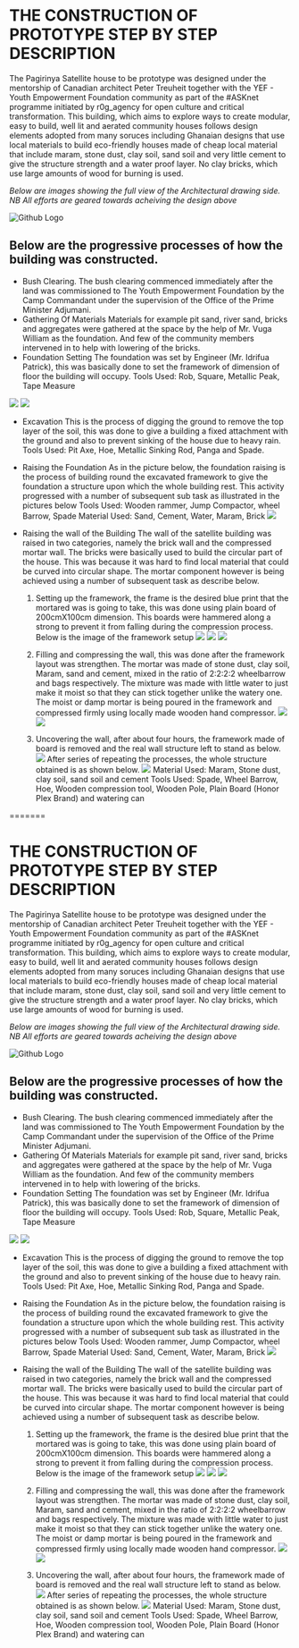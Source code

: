 # THE CONSTRUCTION OF PROTOTYPE STEP BY STEP DESCRIPTION

The Pagirinya Satellite house to be prototype was designed under the mentorship of Canadian architect Peter Treuheit together with the YEF - Youth Empowerment Foundation community as part of the #ASKnet programme initiated by r0g_agency for open culture and critical transformation. 
This building, which aims to explore ways to create modular, easy to build, well lit and aerated community houses follows design elements adopted from many soruces including Ghanaian designs that use local materials to build eco-friendly houses made of cheap local material that include maram, stone dust, 
clay soil, sand soil and very little cement to give the structure strength and a water proof layer. No clay bricks, which use large amounts of wood for burning is used. 

*Below are images showing the full view of the Architectural drawing side.*
*NB All efforts are geared towards acheiving the design above*

![Github Logo](images/Plan.png)


## Below are the progressive processes of how the building was constructed.
-	Bush Clearing.
  The bush clearing commenced immediately after the land was commissioned to The Youth Empowerment Foundation by the Camp Commandant under the supervision of the Office of the 
  Prime Minister Adjumani.
- Gathering Of Materials 
  Materials for example pit sand, river sand, bricks and aggregates were gathered at the space by the help of Mr. Vuga William as the foundation. And few of the community members
  intervened in to help with lowering of the bricks.
- Foundation Setting 
  The foundation was set by Engineer (Mr. Idrifua Patrick), this was basically done to set the framework of dimension of floor the building will occupy.
  Tools Used: Rob, Square, Metallic Peak, Tape Measure
  
![](images/setting%20the%20foundation2.jpg) 
![](images/measure%20foundation.jpg)
 
- Excavation
This is the process of digging the ground to remove the top layer of the soil, this was done to give a building a fixed attachment with the ground and also to prevent sinking 
of the house due to heavy rain. 
Tools Used: Pit Axe, Hoe, Metallic Sinking Rod, Panga and Spade.

- Raising the Foundation
  As in the picture below, the foundation raising is the process of building round the excavated framework to give the foundation a structure upon which the whole building rest. 
  This activity progressed with a number of subsequent sub task as illustrated in the pictures below
  Tools Used: Wooden rammer, Jump Compactor, wheel Barrow, Spade
  Material Used: Sand, Cement, Water, Maram, Brick 
  ![](images/Wall%20Corner.JPG)
- Raising the wall of the Building
  The wall of the satellite building was raised in two categories, namely the brick wall and the compressed mortar wall. The bricks were basically used to build the circular part
  of the house. This was because it was hard to find local material that could be curved into circular shape.
  The mortar component however is being achieved using a number of subsequent task as describe below. 
  1. Setting up the framework, the frame is the desired blue print that the mortared was is going to take, this was done using plain board of 200cmX100cm dimension. 
     This boards were hammered along a strong to prevent it from falling during the compression process. Below is the image of the framework setup
     ![](images/connecting%20the%20board.JPG)
     ![](images/setting%20the%20frame.JPG)
     ![](images/suporting%20the%20framework.JPG)
     
  2. Filling and compressing the wall, this was done after the framework layout was strengthen. The mortar was made of stone dust, clay soil, Maram, sand and cement, mixed in 
     the ratio of 2:2:2:2 wheelbarrow and bags respectively. The mixture was made with little water to just make it moist so that they can stick together unlike the watery one. 
     The moist or damp mortar is being poured in the framework and compressed firmly using locally made wooden hand compressor.
      ![](images/filling%20the%20mixture%20into%20the%20framework.jpg)
     ![](images/rambering.JPG)
     
  3.	Uncovering the wall, after about four hours, the framework made of board is removed and the real wall structure left to stand as below.
      ![](images/uncovering.JPG)
      After series of repeating the processes, the whole structure obtained is as shown below.
      ![](images/wall.jpg)
  Material Used: Maram, Stone dust, clay soil, sand soil and cement
  Tools Used: Spade, Wheel Barrow, Hoe, Wooden compression tool, Wooden Pole, Plain Board (Honor Plex Brand) and watering can  

  
=======
# THE CONSTRUCTION OF PROTOTYPE STEP BY STEP DESCRIPTION

The Pagirinya Satellite house to be prototype was designed under the mentorship of Canadian architect Peter Treuheit together with the YEF - Youth Empowerment Foundation community as part of the #ASKnet programme initiated by r0g_agency for open culture and critical transformation. 
This building, which aims to explore ways to create modular, easy to build, well lit and aerated community houses follows design elements adopted from many soruces including Ghanaian designs that use local materials to build eco-friendly houses made of cheap local material that include maram, stone dust, 
clay soil, sand soil and very little cement to give the structure strength and a water proof layer. No clay bricks, which use large amounts of wood for burning is used. 

*Below are images showing the full view of the Architectural drawing side.*
*NB All efforts are geared towards acheiving the design above*

![Github Logo](images/Plan.png)


## Below are the progressive processes of how the building was constructed.
-	Bush Clearing.
  The bush clearing commenced immediately after the land was commissioned to The Youth Empowerment Foundation by the Camp Commandant under the supervision of the Office of the 
  Prime Minister Adjumani.
- Gathering Of Materials 
  Materials for example pit sand, river sand, bricks and aggregates were gathered at the space by the help of Mr. Vuga William as the foundation. And few of the community members
  intervened in to help with lowering of the bricks.
- Foundation Setting 
  The foundation was set by Engineer (Mr. Idrifua Patrick), this was basically done to set the framework of dimension of floor the building will occupy.
  Tools Used: Rob, Square, Metallic Peak, Tape Measure
  
![](images/setting%20the%20foundation2.jpg) 
![](images/measure%20foundation.jpg)
 
- Excavation
This is the process of digging the ground to remove the top layer of the soil, this was done to give a building a fixed attachment with the ground and also to prevent sinking 
of the house due to heavy rain. 
Tools Used: Pit Axe, Hoe, Metallic Sinking Rod, Panga and Spade.

- Raising the Foundation
  As in the picture below, the foundation raising is the process of building round the excavated framework to give the foundation a structure upon which the whole building rest. 
  This activity progressed with a number of subsequent sub task as illustrated in the pictures below
  Tools Used: Wooden rammer, Jump Compactor, wheel Barrow, Spade
  Material Used: Sand, Cement, Water, Maram, Brick 
  ![](images/Wall%20Corner.JPG)
- Raising the wall of the Building
  The wall of the satellite building was raised in two categories, namely the brick wall and the compressed mortar wall. The bricks were basically used to build the circular part
  of the house. This was because it was hard to find local material that could be curved into circular shape.
  The mortar component however is being achieved using a number of subsequent task as describe below. 
  1. Setting up the framework, the frame is the desired blue print that the mortared was is going to take, this was done using plain board of 200cmX100cm dimension. 
     This boards were hammered along a strong to prevent it from falling during the compression process. Below is the image of the framework setup
     ![](images/connecting%20the%20board.JPG)
     ![](images/setting%20the%20frame.JPG)
     ![](images/suporting%20the%20framework.JPG)
     
  2. Filling and compressing the wall, this was done after the framework layout was strengthen. The mortar was made of stone dust, clay soil, Maram, sand and cement, mixed in 
     the ratio of 2:2:2:2 wheelbarrow and bags respectively. The mixture was made with little water to just make it moist so that they can stick together unlike the watery one. 
     The moist or damp mortar is being poured in the framework and compressed firmly using locally made wooden hand compressor.
      ![](images/filling%20the%20mixture%20into%20the%20framework.jpg)
     ![](images/rambering.JPG)
     
  3.	Uncovering the wall, after about four hours, the framework made of board is removed and the real wall structure left to stand as below.
      ![](images/uncovering.JPG)
      After series of repeating the processes, the whole structure obtained is as shown below.
      ![](images/wall.jpg)
  Material Used: Maram, Stone dust, clay soil, sand soil and cement
  Tools Used: Spade, Wheel Barrow, Hoe, Wooden compression tool, Wooden Pole, Plain Board (Honor Plex Brand) and watering can  

